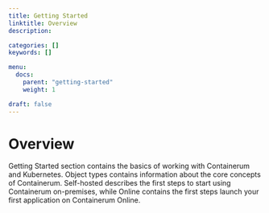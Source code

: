 ```yaml
---
title: Getting Started
linktitle: Overview
description:

categories: []
keywords: []

menu:
  docs:
    parent: "getting-started"
    weight: 1

draft: false
---
```


# Overview

Getting Started section contains the basics of working with Containerum and Kubernetes. Object types contains information about the core concepts of Containerum. Self-hosted describes the first steps to start using Containerum on-premises, while Online contains the first steps launch your first application on Containerum Online.
